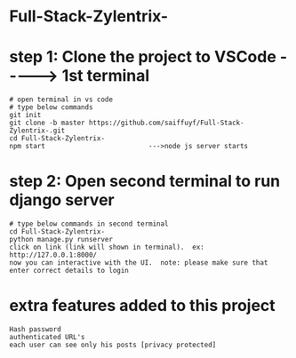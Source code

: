 # Full-Stack-Zylentrix-

# step 1: Clone the project to VSCode -----> 1st terminal
    # open terminal in vs code
    # type below commands
    git init
    git clone -b master https://github.com/saiffuyf/Full-Stack-Zylentrix-.git
    cd Full-Stack-Zylentrix-
    npm start                          --->node js server starts

# step 2: Open second terminal to run django server
    # type below commands in second terminal
    cd Full-Stack-Zylentrix-
    python manage.py runserver
    click on link (link will shown in terminal).  ex: http://127.0.0.1:8000/
    now you can interactive with the UI.  note: please make sure that enter correct details to login


# extra features added to this project
    Hash password
    authenticated URL's 
    each user can see only his posts [privacy protected]

    
